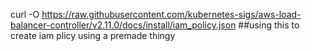 curl -O https://raw.githubusercontent.com/kubernetes-sigs/aws-load-balancer-controller/v2.11.0/docs/install/iam_policy.json
##using this to create iam plicy using a premade thingy
